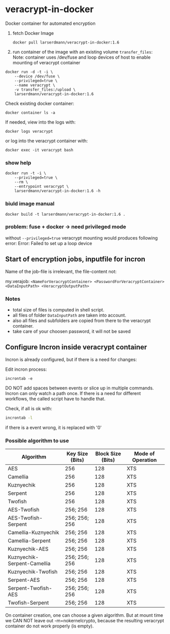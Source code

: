# veracrypt-in-docker

Docker container for automated encryption

1. fetch Docker Image
    ```
    docker pull larserdmann/veracrypt-in-docker:1.6
    ```

2. run container of the image with an existing volume `transfer_files`:
Note: container uses /dev/fuse and loop devices of host to enable mounting of veracrypt container

```
docker run -d -t -i \
    --device /dev/fuse \
	--privileged=true \
	--name veracrypt \
	-v transfer_files:/upload \
	larserdmann/veracrypt-in-docker:1.6
```

Check existing docker container:
```
docker container ls -a
```

If needed, view into the logs with:
```
docker logs veracrypt
```

or log into the veracrypt container with:
```
docker exec -it veracrypt bash
``` 

### show help
```
docker run -t -i \
	--privileged=true \
	--rm \
    --entrypoint veracrypt \
	larserdmann/veracrypt-in-docker:1.6 -h
```

### biuld image manual

```
docker build -t larserdmann/veracrypt-in-docker:1.6 .
```

### problem: fuse + docker -> need privileged mode

without `--privileged=true` veracrypt mounting would produces following error:
Error: Failed to set up a loop device

## Start of encryption jobs, inputfile for incron

Name of the job-file is irrelevant, the file-content not: 


my.verajob:	```<NameForVeracryptContainer> <PasswordForVeracryptContainer> <DataInputPath> <VeracryptOutputPath>```

### Notes

* total size of files is computed in shell script.
* all files of folder `DataInputPath` are taken into account. 
* also all files and subfolders are copied from there to the veracrypt container.
* take care of your choosen password, it will not be saved


## Configure Incron inside veracrypt container

Incron is already configured, but if there is a need for changes:

Edit incron process:
```
incrontab -e
```

DO NOT add spaces between events or slice up in multiple commands. 
Incron can only watch a path once. If there is a need for different workflows, 
the called script have to handle that.

Check, if all is ok with:

```bash
incrontab -l
```
if there is a event wrong, it is replaced with '0'


### Possible algorithm to use

Algorithm | Key Size (Bits) |	Block Size (Bits) | Mode of Operation
---|---|---|--- 	 	 	 	 
AES | 256 | 128 | XTS
Camellia | 256 | 128 | XTS
Kuznyechik | 256 | 128 | XTS
Serpent | 256 | 128 | XTS
Twofish	| 256 | 128 | XTS
AES-Twofish | 256; 256 | 128 | XTS
AES-Twofish-Serpent | 256; 256; 256 | 128 | XTS
Camellia-Kuznyechik | 256; 256 | 128 | XTS
Camellia-Serpent | 256; 256 | 128 | XTS
Kuznyechik-AES | 256; 256 | 128 | XTS
Kuznyechik-Serpent-Camellia | 256; 256; 256 | 128 | XTS
Kuznyechik-Twofish | 256; 256 | 128 | XTS
Serpent-AES | 256; 256 | 128 | XTS
Serpent-Twofish-AES | 256; 256; 256 | 128 | XTS
Twofish-Serpent | 256; 256 | 128 | XTS

On container creation, one can choose a given algorithm.
But at mount time we CAN NOT leave out -m=nokernelcrypto, 
because the resulting veracrypt container do not work properly (is empty). 